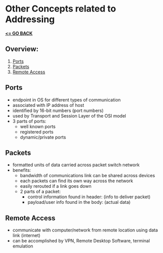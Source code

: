 # Other Concepts related to Addressing

[__<= GO BACK__](README.md)

## Overview:

1. [Ports](#ports)
2. [Packets](#packets)
3. [Remote Access](#remote-access)

## Ports
- endpoint in OS for different types of communication
- associated with IP address of host
- identified by 16-bit numbers (port numbers)
- used by Transport and Session Layer of the OSI model
- 3 parts of ports:
  - well known ports
  - registered ports
  - dynamic/private ports


## Packets
- formatted units of data carried across packet switch network
- benefits:
  - bandwidth of communications link can be shared across devices
  - each packets can find its own way across the network
  - easily rerouted if a link goes down
  - 2 parts of a packet:
    - control information found in header: (info to deliver packet)
    - payload/user info found in the body: (actual data)

## Remote Access
- communicate with computer/network from remote location using data link (internet)
- can be accomplished by VPN, Remote Desktop Software, terminal emulation
